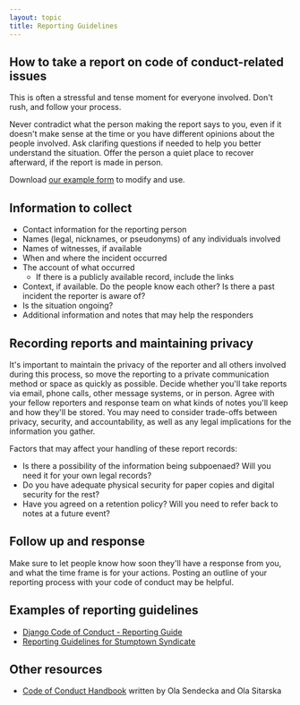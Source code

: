 ```yaml
---
layout: topic
title: Reporting Guidelines
---
```


## How to take a report on code of conduct-related issues

This is often a stressful and tense moment for everyone involved. Don't rush, and follow your process.

Never contradict what the person making the report says to you, even if it doesn't make sense at the time or you have different opinions about the people involved. Ask clarifing questions if needed to help you better understand the situation. Offer the person a quiet place to recover afterward, if the report is made in person.

Download [our example form](/training/code_of_conduct/TemplateReportingForm.pdf) to modify and use.

## Information to collect

- Contact information for the reporting person
- Names (legal, nicknames, or pseudonyms) of any individuals involved
- Names of witnesses, if available
- When and where the incident occurred
- The account of what occurred
  - If there is a publicly available record, include the links
- Context, if available. Do the people know each other? Is there a past incident the reporter is aware of?
- Is the situation ongoing?
- Additional information and notes that may help the responders

## Recording reports and maintaining privacy

It's important to maintain the privacy of the reporter and all others involved during this process, so move the reporting to a private communication method or space as quickly as possible. Decide whether you'll take reports via email, phone calls, other message systems, or in person. Agree with your fellow reporters and response team on what kinds of notes you'll keep and how they'll be stored. You may need to consider trade-offs between privacy, security, and accountability, as well as any legal implications for the information you gather.

Factors that may affect your handling of these report records:

- Is there a possibility of the information being subpoenaed? Will you need it for your own legal records?
- Do you have adequate physical security for paper copies and digital security for the rest?
- Have you agreed on a retention policy? Will you need to refer back to notes at a future event?

## Follow up and response

Make sure to let people know how soon they'll have a response from you, and what the time frame is for your actions. Posting an outline of your reporting process with your code of conduct may be helpful.

## Examples of reporting guidelines

- [Django Code of Conduct - Reporting Guide](https://www.djangoproject.com/conduct/reporting/)
- [Reporting Guidelines for Stumptown Syndicate](http://opensourcebridge.org/about/reporting-guidelines/)

## Other resources

- [Code of Conduct Handbook](https://www.coc-handbook.com) written by Ola Sendecka and Ola Sitarska